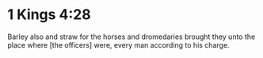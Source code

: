 # 1 Kings 4:28

Barley also and straw for the horses and dromedaries brought they unto the place where [the officers] were, every man according to his charge.